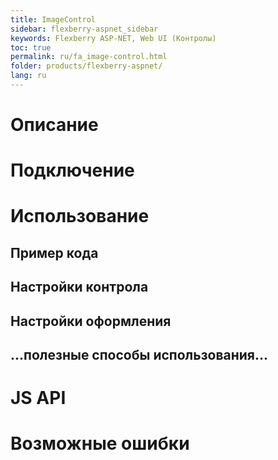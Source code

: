 ```yaml
---
title: ImageControl
sidebar: flexberry-aspnet_sidebar
keywords: Flexberry ASP-NET, Web UI (Контролы)
toc: true
permalink: ru/fa_image-control.html
folder: products/flexberry-aspnet/
lang: ru
---
```


# Описание

# Подключение

# Использование

## Пример кода

## Настройки контрола

## Настройки оформления

## ...полезные способы использования...

# JS API

# Возможные ошибки
 
 